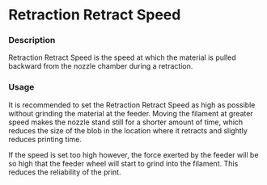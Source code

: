 Retraction Retract Speed
====
### **Description**
Retraction Retract Speed is the speed at which the material is pulled backward from the nozzle chamber during a retraction.

### **Usage**
It is recommended to set the Retraction Retract Speed as high as possible without grinding the material at the feeder. Moving the filament at greater speed makes the nozzle stand still for a shorter amount of time, which reduces the size of the blob in the location where it retracts and slightly reduces printing time.

If the speed is set too high however, the force exerted by the feeder will be so high that the feeder wheel will start to grind into the filament. This reduces the reliability of the print.


